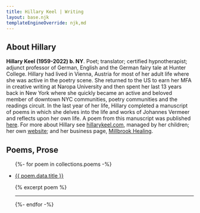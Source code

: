 ```yaml
---
title: Hillary Keel | Writing
layout: base.njk
templateEngineOverride: njk,md
---
```


## About Hillary

  **Hillary Keel (1959-2022) b. NY**. Poet; translator; certified hypnotherapist; adjunct professor of German, English and the German fairy tale at Hunter College. Hillary had lived in Vienna, Austria for most of her adult life where she was active in the poetry scene. She returned to the US to earn her MFA in creative writing at Naropa University and then spent her last 13 years back in New York where she quickly became an active and beloved member of downtown NYC communities, poetry communities and the readings circuit. In the last year of her life, Hillary completed a manuscript of poems in which she delves into the life and works of Johannes Vermeer and reflects upon her own life. A poem from this manuscript was published<a href="https://livemag.org/issue_19/keel"> here</a>. For more about Hillary see <a href="https://hillarykeel.com">hillarykeel.com</a>, managed by her children; her own <a href="https://hillary16.herokuapp.com">website</a>; and her business page, <a href="https://millbrookhealing.com">Millbrook Healing</a>.</p>

## Poems, Prose

<ul class="menu">

  {%- for poem in collections.poems -%}
    <li>
      <a class=poem-link href="{{ poem.url }}">{{ poem.data.title }}</a>
      <p>{% excerpt poem %}</p>
    </li>
    <hr />
  {%- endfor -%}

</ul>

